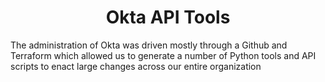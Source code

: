 <h1 align="center">Okta API Tools</h1> 

<p>The administration of Okta was driven mostly through a Github and Terraform which allowed us to generate a number of Python tools and API scripts to enact large changes across our entire organization<p>
